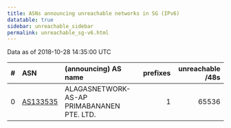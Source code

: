 ```yaml
---
title: ASNs announcing unreachable networks in SG (IPv6)
datatable: true
sidebar: unreachable_sidebar
permalink: unreachable_sg-v6.html
---
```


Data as of 2018-10-28 14:35:00 UTC


<div class="datatable-begin"></div>

|   # | ASN                                      | (announcing) AS name                       |   prefixes |   unreachable /48s |
|----:|:-----------------------------------------|:-------------------------------------------|-----------:|-------------------:|
|   0 | [AS133535](unreachable_AS133535-v6.html) | ALAGASNETWORK-AS-AP PRIMABANANEN PTE. LTD. |          1 |              65536 |

<div class="datatable-end"></div>